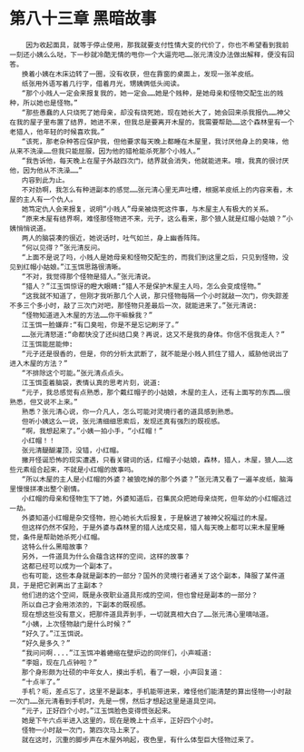 # 第八十三章 黑暗故事
        因为收起面具，就等于停止使用，那我就要支付性情大变的代价了，你也不希望看到我前一刻还小姨么么哒，下一秒就冷酷无情的甩你一个大逼兜吧……张元清没办法做出解释，便没有回答。
       换着小姨在木床边转了一圈，没有收获，但在靠窗的桌面上，发现一张羊皮纸。
       纸张用外语写着几行字，借着月光，甥姨俩低头阅读。
       “那个小贱人一定会来报复我的，她一定会……她是个贱种，是她母亲和怪物交配生出的贱种，所以她也是怪物。”
       “那些愚蠢的人只烧死了她母亲，却没有烧死她，现在她长大了，她会回来杀我报仇……神父在我的屋子里布置了结界，她进不来，但我总是要离开木屋的，我需要帮助……这个森林里有一个老猎人，他年轻的时候喜欢我。”
       “该死，那老杂种答应保护我，但他要求每天晚上都睡在木屋里，我讨厌他身上的臭味，他从来不洗澡……但我只能屈服，因为他的猎枪能杀死那个小贱人。”
       “我告诉他，每天晚上在屋子外敲四次门，结界就会消失，他就能进来。哦，我真的很讨厌他，因为他从不洗澡……”
       内容到此为止。
       不对劲啊，我怎么有种进副本的感觉……张元清心里无声吐槽，根据羊皮纸上的内容来看，木屋的主人有一个仇人。
       她笃定仇人会来报复，说明“小贱人”母亲被烧死这件事，与木屋主人有极大的关系。
       “原来木屋有结界啊，难怪那怪物进不来，元子，这么看来，那个狼人就是红帽小姑娘？”小姨悄悄说道。
       两人的脑袋凑的很近，她说话时，吐气如兰，身上幽香阵阵。
       “何以见得？”张元清反问。
       “上面不是说了吗，小贱人是她母亲和怪物交配生的，而我们到这里之后，只见到怪物，没见到红帽小姑娘。”江玉饵思路很清晰。
       “不对，我觉得那个怪物是猎人。”张元清说。
       “猎人？”江玉饵惊讶的瞪大眼睛:“猎人不是保护木屋主人吗，怎么会变成怪物。”
       “这我就不知道了，但刚才我听那几个人说，那只怪物每隔一个小时就敲一次门，你失踪差不多三个多小时，敲了三次门对吧，那怪物只差最后一次，就能进来了。”张元清说:
       “怪物知道进入木屋的方法……你干嘛躲我？”
       江玉饵一脸嫌弃:“有口臭啦，你是不是忘记刷牙了。”
       ……张元清怒道:“命都快没了还纠结口臭？再说，这又不是我的身体。你信不信我走人？”
       江玉饵能屈能伸:
       “元子还是很香的，但是，你的分析太武断了，就不能是小贱人抓住了猎人，威胁他说出了进入木屋的方法？”
       “不排除这个可能。”张元清点点头。
       江玉饵歪着脑袋，表情认真的思考片刻，说道:
       “元子，我总感觉有点熟悉，那个戴红帽子的小姑娘，木屋的主人，还有上面写的东西……很熟悉，但又说不上来。”
       熟悉？张元清心说，你一介凡人，怎么可能对灵境行者的道具感到熟悉。
       但听小姨这么一说，张元清细细思索后，发现还真有强烈的既视感。
       “啊，我想起来了。”小姨一拍小手，“小红帽！”
       小红帽！！
       张元清醍醐灌顶，没错，小红帽。
       撇开怪诞恐怖的现实遭遇，只看关键词的话，红帽子小姑娘，森林，猎人，木屋，狼人……这些元素组合起来，不就是小红帽的故事吗。
       “所以木屋的主人是小红帽的外婆？被狼吃掉的那个外婆？”张元清又看了一遍羊皮纸，脑海里慢慢拼凑出整个剧情。
       小红帽的母亲和怪物生下了她，外婆知道后，召集民众把她母亲烧死，但年幼的小红帽逃过一劫。
       外婆知道小红帽是杂交怪物，担心她长大后报复，于是躲进了被神父祝福过的木屋。
       但这样仍然不保险，于是外婆与森林里的猎人达成交易，猎人每天晚上都可以来木屋里睡觉，条件是帮助她杀死小红帽。
       这特么什么黑暗故事？
       另外，一件道具为什么会蕴含这样的空间，这样的故事？
       这都已经可以成为一个副本了。
       也有可能，这些本身就是副本的一部分？国外的灵境行者通关了这个副本，降服了某件道具，于是把它剥离出了主副本？
       他们进的这个空间，既是永夜职业道具形成的空间，但也曾经是副本的一部分？
       所以自己才会用浓浓的，下副本的既视感。
       现在想这些没有意义，把那件道具弄到手，一切就真相大白了……张元清心里嘀咕道。
       “小姨，上次怪物敲门是什么时候？”
       “好久了。”江玉饵说。
       “好久是多久？”
       “我问问啊....”江玉饵冲着蜷缩在壁炉边的同伴们，小声喊道:
       “李姐，现在几点钟啦？”
       那个身形颇为壮硕的中年女人，摸出手机，看了一眼，小声回复道：
       “十点半了。”
       手机？呃，差点忘了，这里不是副本，手机能带进来，难怪他们能清楚的算出怪物一小时敲一次门……张元清看到手机时，先是一愣，然后才想起这里是道具空间。
       “元子，正好四个小时。”江玉饵脸色变得慌张起来。
       她是下午六点半进入这里的，现在是晚上十点半，正好四个小时。
       怪物一小时敲一次门，第四次马上来了。
       就在这时，沉重的脚步声在木屋外响起，夜色里，有什么体型巨大怪物过来了。